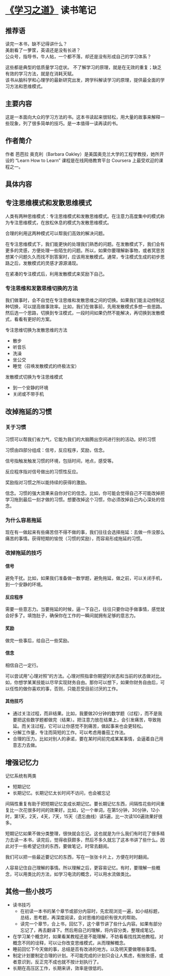 # [《学习之道》](https://read.douban.com/ebook/27097677/) 读书笔记
## 推荐语
读完一本书，缺不记得讲什么？  
美剧看了一箩筐，英语还是没有长进？  
公众号，指导书，牛人帖，一个都不落，却还是没有形成自己的学习体系？  

这些都是典型的低质量学习症状。
不了解学习的原理，就是在无效的重复；缺乏有效的学习方法，就是在消耗天赋。  
该书从脑科学和心理学的最新研究出发，跨学科解读学习的原理，提供最全面的学习方法和思维模式。

## 主要内容
这是一本面向大众的学习方法的书。这本书读起来很轻松，用大量的故事来解释一些现象，列了很多简单的技巧。是一本值得一读再读的书。

## 作者简介
作者 芭芭拉 奥克利（Barbara Oakley）是美国奥克兰大学的工程学教授，她所开设的 “Learn How to Learn” 课程是在线网络教育平台 Coursera 上最受欢迎的课程之一。

## 具体内容
## 专注思维模式和发散思维模式
人类有两种思维模式：专注思维模式和发散思维模式。在注意力高度集中的模式称为专注思维模式，在放松休息的模式为发散思维模式。

合理的利用这两种模式可以帮我们高效的解决问题。

在专注思维模式下，我们能更快的处理我们熟悉的问题。在发散模式下，我们会有更多的灵感，方便处理一些陌生的问题。所以，如果你要理解新事物，或者冥思苦想某个问题久久而找不到答案时，应该用发散模式。通常，专注模式生成的初步思路之后，发散模式的灵感才源源涌现。

在紧凑的专注模式后，利用发散模式来奖励下自己。

### 专注思维和发散思维切换的方法
我们做事时，会不自觉在专注思维和发散思维之间的切换。如果我们能主动控制这种切换，可以提高做事效率。比如，我们在做事前，先用发散模式多想一些思路。然后选一个思路，切换到专注模式，一段时间如果仍然不能解决，再切换到发散模式，看看有更好的方案。

专注思维切换为发散思维的方法
* 散步
* 听音乐
* 洗澡
* 坐公交
* 睡觉（召唤发散模式的终极法宝）

发散模式切换为专注思维模式
* 到一个安静的环境
* 关闭或不带手机

## 改掉拖延的习惯
### 关于习惯
习惯可以帮我们省力气，它能为我们的大脑腾出空间进行别的活动。好的习惯

习惯由四部分组成：信号，反应程序，奖励，信念。

信号指触发触发习惯的环境，包括时间，地点，感受等。

反应程序指对信号做出的习惯性反应。

奖励指对习惯之所以能持续的获得的激励。

信念。习惯的强大效果来自你对它的信念。比如，你可能会觉得自己不可能改掉把学习拖到最后一刻才做的习惯。想要改掉这个习惯，你必须改掉自己内心深处的信念。

### 为什么容易拖延
现在有一做起来有些痛苦但不得不做的事，我们往往会选择拖延：去做一件没那么痛苦的事情。获得短期的愉悦（习惯的奖励），而容易形成拖延的习惯。

### 改掉拖延的技巧
#### 信号
避免干扰。比如，如果我们准备做一数学题，避免拖延，做之前，可以关闭手机，到一个安静的环境。

#### 反应程序
需要一些意志力。当要拖延的时候，逼一下自己，往往只要你动手做事情，感觉就会好多了。填饱肚子，确保你在工作的一瞬间就拥有足够的意志力。

#### 奖励
做完一些事后，给自己一些奖励。

#### 信念
相信自己一定行。

可以尝试用“心理对照”的方法。心理对照指拿你期望的状态和当前的状态做对比。如，你想学某某技能以尽早实现财务自由。那你可以想下，如果你财务自由后，可以任性的做你喜欢的事，否则，只能忍受目前讨厌的工作。

#### 其他技巧
* 通过关注过程，而非结果。比如，我要做20分钟的数学题（过程），而不是我要把这些数学题都做完（结果）。把注意力放在结果上，会引发痛苦，导致拖延。而关注过程，它可以让你感觉不到痛苦，做起事来也会更轻松。
* 分解工作量，专注而简短的工作。可以考虑用番茄工作法。
* 合理的压力。比如对别人的承诺，要在某时间前完成某某事情，会逼着自己用意志力去做。

## 增强记忆力
记忆系统有两类
* 短期记忆
* 长期记忆。长期记忆太长时间不访问，也会被忘记

间隔性重复有助于把短期记忆变成长期记忆。要长期记忆东西，间隔性花些时间重复比一次花很多时间的效果好。比如，记一个单词，在第5分钟，30分钟，12小时，第1天，2天，4天，7天，15天（遗忘曲线）读5遍，比一次读100遍效果好很多。

短期记忆如果不做分类整理，很快就会忘记。这也就是为什么我们有时花了很多精力去读一本书，读完后，觉得收获颇多，然后不多久就忘了这本书讲了些什么。因此对于一些希望记住的东西，要做笔记，时常去翻阅。

我们可以把一些最近要记忆的东西，写在一张张卡片上，方便在时时翻阅。

人容易记住自己理解的事情。所以理解之后，更容易记忆。有时，要理解一些概念，可以用类比的方法，如学习电流的概念，可以用水流做类比。

## 其他一些小技巧
* 读书技巧
  * 在初读一本书的某个章节或部分内容时，先宏观浏览一遍，如小结标题，总结，思考题，再深度阅读，会对思维的组织有很大的帮助。
  * 读完一个章节，合上书，回忆下，这个章节讲了些什么内容。如果有部分忘记了，再去翻译下。然后用自己的理解，将内容分类，整理成笔记。
* 在学习某个概念时，如果看某教程还是不能理解，不妨看看找找其他教程。对概念不同的诠释，可以让你改变思维模式，从而理解概念。
* 睡前回忆下今天做的事，总结是否有改进的地方。以及明天要做哪些事情。
* 制定计划要制定合理的计划。不可能完成的计划只会让人焦虑，有挫败感，或者意识到，反正完不成也就不按计划执行了。
* 长期在高压区工作，长期来讲，效率是很低的。
